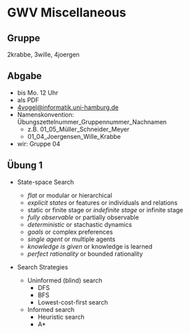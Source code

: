 # GWV Miscellaneous

## Gruppe
2krabbe, 3wille, 4joergen

## Abgabe
* bis Mo. 12 Uhr
* als PDF
* 4vogel@informatik.uni-hamburg.de
* Namenskonvention: Übungszettelnummer_Gruppennummer_Nachnamen
    * z.B. 01_05_Müller_Schneider_Meyer
    * 01_04_Joergensen_Wille_Krabbe
* wir: Gruppe 04

## Übung 1
* State-space Search
    * *flat* or modular or hierarchical
    * *explicit states* or features or individuals and relations
    * static or finite stage or *indefinite stage* or infinite stage
    * *fully observable* or partially observable
    * *deterministic* or stachastic dynamics
    * *goals* or complex preferences
    * *single agent* or multiple agents
    * *knowledge is given* or knowledge is learned
    * *perfect rationality* or bounded rationality

* Search Strategies
    * Uninformed (blind) search
        * DFS
        * BFS
        * Lowest-cost-first search
    * Informed search
        * Heuristic search
        * A*
